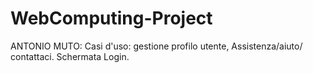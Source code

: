 # WebComputing-Project

ANTONIO MUTO: 
Casi d'uso: gestione profilo utente, Assistenza/aiuto/ contattaci.
Schermata Login.

